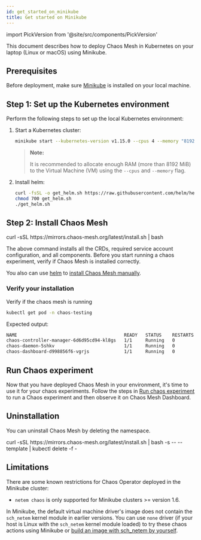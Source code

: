 ```yaml
---
id: get_started_on_minikube
title: Get started on Minikube
---
```


import PickVersion from '@site/src/components/PickVersion'

This document describes how to deploy Chaos Mesh in Kubernetes on your laptop (Linux or macOS) using Minikube.

## Prerequisites

Before deployment, make sure [Minikube](https://kubernetes.io/docs/tasks/tools/install-minikube/) is installed on your local machine.

## Step 1: Set up the Kubernetes environment

Perform the following steps to set up the local Kubernetes environment:

1. Start a Kubernetes cluster:

   ```bash
   minikube start --kubernetes-version v1.15.0 --cpus 4 --memory "8192mb"
   ```

   > **Note:**
   >
   > It is recommended to allocate enough RAM (more than 8192 MiB) to the Virtual Machine (VM) using the `--cpus` and `--memory` flag.

2. Install helm:

   ```bash
   curl -fsSL -o get_helm.sh https://raw.githubusercontent.com/helm/helm/master/scripts/get-helm-3
   chmod 700 get_helm.sh
   ./get_helm.sh
   ```

## Step 2: Install Chaos Mesh

<PickVersion className="language-bash">
  curl -sSL https://mirrors.chaos-mesh.org/latest/install.sh | bash
</PickVersion>

The above command installs all the CRDs, required service account configuration, and all components.
Before you start running a chaos experiment, verify if Chaos Mesh is installed correctly.

You also can use [helm](https://helm.sh/) to [install Chaos Mesh manually](../user_guides/installation.md#install-by-helm).

### Verify your installation

Verify if the chaos mesh is running

```bash
kubectl get pod -n chaos-testing
```

Expected output:

```bash
NAME                                        READY   STATUS    RESTARTS   AGE
chaos-controller-manager-6d6d95cd94-kl8gs   1/1     Running   0          3m40s
chaos-daemon-5shkv                          1/1     Running   0          3m40s
chaos-dashboard-d998856f6-vgrjs             1/1     Running   0          3m40s
```

## Run Chaos experiment

Now that you have deployed Chaos Mesh in your environment, it's time to use it for your chaos experiments. Follow the steps in [Run chaos experiment](../user_guides/run_chaos_experiment.md) to run a Chaos experiment and then observe it on Chaos Mesh Dashboard.

## Uninstallation

You can uninstall Chaos Mesh by deleting the namespace.

<PickVersion className="language-bash">
  curl -sSL https://mirrors.chaos-mesh.org/latest/install.sh | bash -s -- --template | kubectl delete -f -
</PickVersion>

## Limitations

There are some known restrictions for Chaos Operator deployed in the Minikube cluster:

- `netem chaos` is only supported for Minikube clusters >= version 1.6.

In Minikube, the default virtual machine driver's image does not contain the `sch_netem` kernel module in earlier versions. You can use `none` driver (if your host is Linux with the `sch_netem` kernel module loaded) to try these chaos actions using Minikube or [build an image with sch_netem by yourself](https://minikube.sigs.k8s.io/docs/contrib/building/iso/).
